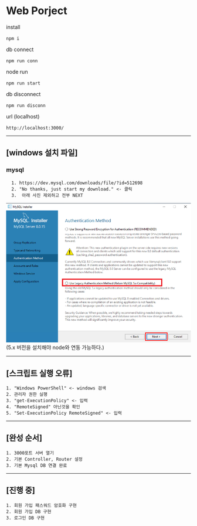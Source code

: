 # Web Porject  
  
install  

    npm i

db connect  

    npm run conn  
    
node run  

    npm run start  

db disconnect  

    npm run disconn  

url (localhost)

    http://localhost:3000/


------------  
## [windows 설치 파일]  
### mysql  
      1. https://dev.mysql.com/downloads/file/?id=512698  
      2. "No thanks, just start my download." <- 클릭  
      3.  아래 사진 제외하고 전부 NEXT  
![DB설치](./mysqlSelect.png)  
(5.x 버전을 설치해야 node와 연동 가능하다.) 

  ------------ 
## [스크립트 실행 오류]  
    1. "Windows PowerShell" <- windows 검색  
    2. 관리자 권한 실행  
    3. "get-ExecutionPolicy" <- 입력  
    4. "RemoteSigned" 아닌것을 확인  
    5. "Set-ExecutionPolicy RemoteSigned" <- 입력  

------------  
## [완성 순서]  
    1. 3000포트 서버 열기  
    2. 기본 Controller, Router 설정  
    3. 기본 Mysql DB 연결 완료  

------------  
## [진행 중]  
    1. 회원 가입 패스워드 암호화 구현  
    2. 회원 가입 DB 구현  
    3. 로그인 DB 구현  
